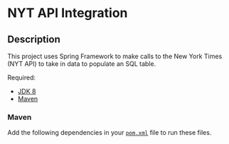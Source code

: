 # NYT API Integration 

## Description
This project uses Spring Framework to make calls to the New York Times (NYT API) to take in data to populate an SQL table. 

Required:
* [JDK 8](ttp://www.oracle.com/technetwork/java/javase/downloads/jdk8-downloads-2133151.html)
* [Maven](http://maven.apache.org/download.cgi)

### Maven
Add the following dependencies in your [`pom.xml`](https://github.com/pomlego/nyt_api_integration/blob/master/pom.xml)
file to run these files. 

